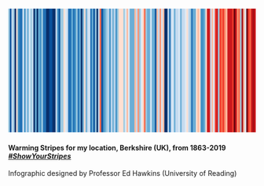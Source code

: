 ![Warming Stripes for Berkshire](profile-media/berkshire_warming_stripes_attr_ed_hawkins.png)

#### Warming Stripes for my location, Berkshire (UK), from 1863-2019 [*#ShowYourStripes*](https://showyourstripes.info/)

Infographic designed by Professor Ed Hawkins (University of Reading)
